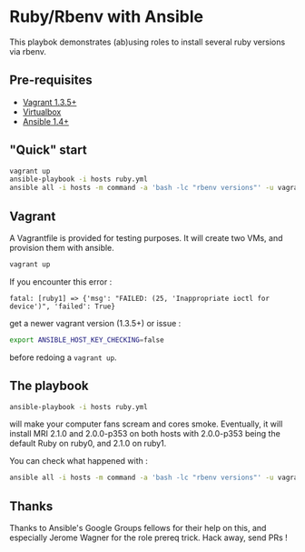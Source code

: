 Ruby/Rbenv with Ansible
=======================

This playbok demonstrates (ab)using roles to install several ruby
versions via rbenv.

## Pre-requisites

* [Vagrant 1.3.5+](https://docs.vagrantup.com/v2/)
* [Virtualbox](https://www.virtualbox.org/)
* [Ansible 1.4+](https://ansible.com)

## "Quick" start

```bash
vagrant up
ansible-playbook -i hosts ruby.yml
ansible all -i hosts -m command -a 'bash -lc "rbenv versions"' -u vagrant
```

## Vagrant

A Vagrantfile is provided for testing purposes. It will create two VMs,
and provision them with ansible.

```bash
vagrant up
```

If you encounter this error :

```
fatal: [ruby1] => {'msg': "FAILED: (25, 'Inappropriate ioctl for device')", 'failed': True}
```

get a newer vagrant version (1.3.5+) or issue :

```bash
export ANSIBLE_HOST_KEY_CHECKING=false
```

before redoing a `vagrant up`.

## The playbook

```bash
ansible-playbook -i hosts ruby.yml
```

will make your computer fans scream and cores smoke. Eventually, it will
install MRI 2.1.0 and 2.0.0-p353 on both hosts with 2.0.0-p353
being the default Ruby on ruby0, and 2.1.0 on ruby1.

You can check what happened with :

```bash
ansible all -i hosts -m command -a 'bash -lc "rbenv versions"' -u vagrant
```

## Thanks

Thanks to Ansible's Google Groups fellows for their help on this, and
especially Jerome Wagner for the role prereq trick.
Hack away, send PRs !

